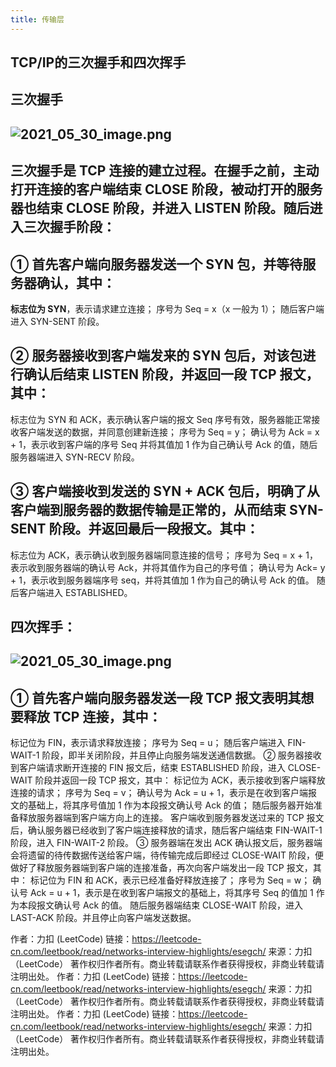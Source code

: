 ```yaml
---
title: 传输层
---
```


## TCP/IP的三次握手和四次挥手
## 三次握手
## ![2021_05_30_image.png](https://cdn.logseq.com/%2F1e5b0e5f-d368-4a5d-86eb-09a690ee15d76e62d208-774c-4a6a-9935-88e6487e173d2021_05_30_image.png?Expires=4775961051&Signature=SCI1BaIfc8ubXi5oY-Wz5FZKAsIc7jTkJaYv2G35Yo9O0NPGMVNoliSAhxmv5SPr-D6MypUv6S2Ebokoq54zndJ92568j4~NQ~mBuNt50L9TG4n2X4rAOrC0uNX8B~veetes0Hkg54FpNQmzFpBGK8m8LgLZIWfot57-UMACqcl7mUYc5Z1p2YIe-5lie12OpDwUeMW8pwAv2QgGPzWWiHKp4YzghOBC~O6NSelOWZh1nppAc3Ki49Y9Aijw5y095ILplanXAN1UqJTpFMbH1fIWNbWOAz88W7xYxITjI8yEhvj8~uIFsAAZMf9ANX925JUH5RrDKRU94nvQYV6MZw__&Key-Pair-Id=APKAJE5CCD6X7MP6PTEA)
## 三次握手是 TCP 连接的建立过程。在握手之前，**主动打开连接的客户端结束 CLOSE 阶段**，**被动打开的服务器也结束 CLOSE 阶段**，并进入 LISTEN 阶段。随后进入三次握手阶段：
## ① 首先客户端向服务器发送一个 SYN 包，并等待服务器确认，其中：
**标志位为 SYN**，表示请求建立连接；
序号为 Seq = x（x 一般为 1）；
随后客户端进入 SYN-SENT 阶段。
## ② 服务器接收到客户端发来的 SYN 包后，对该包进行确认后结束 LISTEN 阶段，并返回一段 TCP 报文，其中：
标志位为 SYN 和 ACK，表示确认客户端的报文 Seq 序号有效，服务器能正常接收客户端发送的数据，并同意创建新连接；
序号为 Seq = y；
确认号为 Ack = x + 1，表示收到客户端的序号 Seq 并将其值加 1 作为自己确认号 Ack 的值，随后服务器端进入 SYN-RECV 阶段。
## ③ 客户端接收到发送的 SYN + ACK 包后，明确了从客户端到服务器的数据传输是正常的，从而结束 SYN-SENT 阶段。并返回最后一段报文。其中：
标志位为 ACK，表示确认收到服务器端同意连接的信号；
序号为 Seq = x + 1，表示收到服务器端的确认号 Ack，并将其值作为自己的序号值；
确认号为 Ack= y + 1，表示收到服务器端序号 seq，并将其值加 1 作为自己的确认号 Ack 的值。
随后客户端进入 ESTABLISHED。
## 四次挥手：
## ![2021_05_30_image.png](https://cdn.logseq.com/%2F1e5b0e5f-d368-4a5d-86eb-09a690ee15d7f8571b85-4db4-47f5-83d3-73f00908839e2021_05_30_image.png?Expires=4775962326&Signature=WYhpc7zLeY2iZKOuhzdLNmjZqIaoYpKXNU51MBnwprxCl8CsC5OpxBS8-8oi8My~DjUG~GS~SiAPKITPAA-vqMSQE9uYNnmVxLjxTi9mvFEhG6vVnRwifJJDRUSDldVGIh93WrGIHgwtVnlG0b8iO6pGNamWnkc--pr5QxwlwaKDTaHpu8T1-t21KUnSSQIcd76sot3Lu1X837zF8qcK6N0zNTP5v8A1OJE4Wtbgd7SjWpLdEpOTWpoUbFCJJgqqE~wsTqpJWJn-BuiEN8gysoSvJwfOzDNYw7hjI0XagdgsmsGSZ~v1Unz5vdn9YIMNIivNX4scl8wR0Otn~RpL5w__&Key-Pair-Id=APKAJE5CCD6X7MP6PTEA)
## ① 首先客户端向服务器发送一段 TCP 报文表明其想要释放 TCP 连接，其中：

标记位为 FIN，表示请求释放连接；
序号为 Seq = u；
随后客户端进入 FIN-WAIT-1 阶段，即半关闭阶段，并且停止向服务端发送通信数据。
② 服务器接收到客户端请求断开连接的 FIN 报文后，结束 ESTABLISHED 阶段，进入 CLOSE-WAIT 阶段并返回一段 TCP 报文，其中：
标记位为 ACK，表示接收到客户端释放连接的请求；
序号为 Seq = v；
确认号为 Ack = u + 1，表示是在收到客户端报文的基础上，将其序号值加 1 作为本段报文确认号 Ack 的值；
随后服务器开始准备释放服务器端到客户端方向上的连接。
客户端收到服务器发送过来的 TCP 报文后，确认服务器已经收到了客户端连接释放的请求，随后客户端结束 FIN-WAIT-1 阶段，进入 FIN-WAIT-2 阶段。
③ 服务器端在发出 ACK 确认报文后，服务器端会将遗留的待传数据传送给客户端，待传输完成后即经过 CLOSE-WAIT 阶段，便做好了释放服务器端到客户端的连接准备，再次向客户端发出一段 TCP 报文，其中：
标记位为 FIN 和 ACK，表示已经准备好释放连接了；
序号为 Seq = w；
确认号 Ack = u + 1，表示是在收到客户端报文的基础上，将其序号 Seq 的值加 1 作为本段报文确认号 Ack 的值。
随后服务器端结束 CLOSE-WAIT 阶段，进入 LAST-ACK 阶段。并且停止向客户端发送数据。

作者：力扣 (LeetCode)
链接：https://leetcode-cn.com/leetbook/read/networks-interview-highlights/esegch/
来源：力扣（LeetCode）
著作权归作者所有。商业转载请联系作者获得授权，非商业转载请注明出处。
作者：力扣 (LeetCode)
链接：https://leetcode-cn.com/leetbook/read/networks-interview-highlights/esegch/
来源：力扣（LeetCode）
著作权归作者所有。商业转载请联系作者获得授权，非商业转载请注明出处。
作者：力扣 (LeetCode)
链接：https://leetcode-cn.com/leetbook/read/networks-interview-highlights/esegch/
来源：力扣（LeetCode）
著作权归作者所有。商业转载请联系作者获得授权，非商业转载请注明出处。

